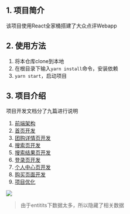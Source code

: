 ## 1. 项目简介
该项目使用React全家桶搭建了大众点评Webapp

## 2. 使用方法
1. 将本仓库clone到本地
2. 在根目录下输入`yarn install`命令，安装依赖
3. `yarn start`，启动项目

## 3. 项目介绍

项目开发文档分了九篇进行说明

1. [前端架构](https://github.com/zzzmj/dianping-webapp/blob/master/notes/1.%20%E5%89%8D%E7%AB%AF%E6%9E%B6%E6%9E%84.md)
2. [首页开发](https://github.com/zzzmj/dianping-webapp/blob/master/notes/2.%20%E9%A6%96%E9%A1%B5%E8%AE%BE%E8%AE%A1.md)
3. [团购详情页开发](https://github.com/zzzmj/dianping-webapp/blob/master/notes/3.%20%E5%9B%A2%E8%B4%AD%E8%AF%A6%E6%83%85%E9%A1%B5%E8%AE%BE%E8%AE%A1.md)
4. [搜索页开发](https://github.com/zzzmj/dianping-webapp/blob/master/notes/4.%20%E6%90%9C%E7%B4%A2%E9%A1%B5%E8%AE%BE%E8%AE%A1.md)
5. [搜索结果页开发](https://github.com/zzzmj/dianping-webapp/blob/master/notes/5.%20%E6%90%9C%E7%B4%A0%E7%BB%93%E6%9E%9C%E9%A1%B5%E5%BC%80%E5%8F%91.md)
6. [登录页开发](https://github.com/zzzmj/dianping-webapp/blob/master/notes/6.%20%E7%99%BB%E5%BD%95%E9%A1%B5%E5%BC%80%E5%8F%91.md)
7. [个人中心页开发](https://github.com/zzzmj/dianping-webapp/blob/master/notes/7.%20%E4%B8%AA%E4%BA%BA%E4%B8%AD%E5%BF%83%E9%A1%B5%E5%BC%80%E5%8F%91.md)
8. [购买页面开发](https://github.com/zzzmj/dianping-webapp/blob/master/notes/8.%20%E8%B4%AD%E4%B9%B0%E9%A1%B5%E9%9D%A2%E5%BC%80%E5%8F%91.md)
9. [项目优化](https://github.com/zzzmj/dianping-webapp/blob/master/notes/9.%20%E9%A1%B9%E7%9B%AE%E4%BC%98%E5%8C%96.md)

![](http://ww1.sinaimg.cn/large/006PpBLoly1g4jdiq8slmj30vz0mp0wy.jpg)
> 由于entitits下数据太多，所以隐藏了相关数据

